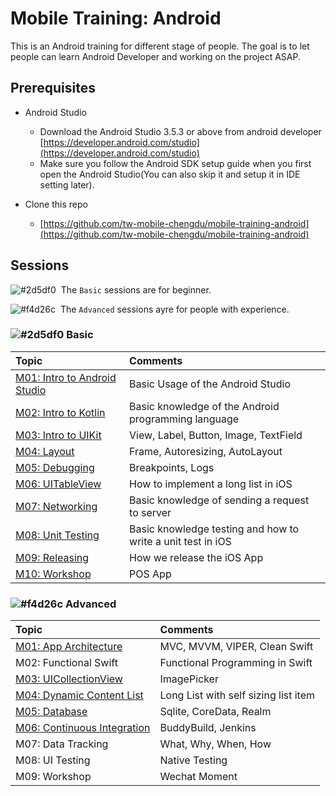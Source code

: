 # Mobile Training: Android

This is an Android training for different stage of people. The goal is to let people can learn Android Developer and working on the project ASAP.

## Prerequisites

- Android Studio
  - Download the Android Studio 3.5.3 or above from android developer [https://developer.android.com/studio](https://developer.android.com/studio)
  - Make sure you follow the Android SDK setup guide when you first open the Android Studio(You can also skip it and setup it in IDE setting later).

- Clone this repo 
  
  - [https://github.com/tw-mobile-chengdu/mobile-training-android](https://github.com/tw-mobile-chengdu/mobile-training-android)

## Sessions

![#2d5df0][#2d5df0]&nbsp;&nbsp;The `Basic` sessions are for beginner.

![#f4d26c][#f4d26c]&nbsp;&nbsp;The `Advanced` sessions ayre for people with experience.

### ![#2d5df0][#2d5df0] Basic

| Topic | Comments |
| :--- | :--- |
| [M01: Intro to Android Studio](./src/Basic/M01) | Basic Usage of the Android Studio |
| [M02: Intro to Kotlin](./src/Basic/M02) | Basic knowledge of the Android programming language |
| [M03: Intro to UIKit](./src/Basic/M03) | View, Label, Button, Image, TextField |
| [M04: Layout](./src/Basic/M04) | Frame, Autoresizing, AutoLayout |
| [M05: Debugging](./src/Basic/M05) | Breakpoints, Logs |
| [M06: UITableView](./src/Basic/M06) | How to implement a long list in iOS |
| [M07: Networking](./src/Basic/M07) | Basic knowledge of sending a request to server |
| [M08: Unit Testing](./src/Basic/M08) | Basic knowledge testing and how to write a unit test in iOS |
| [M09: Releasing](./src/Basic/M09) | How we release the iOS App |
| [M10: Workshop](./src/Basic/M10_FinalTest) | POS App |

### ![#f4d26c][#f4d26c] Advanced

| Topic | Comments |
| :--- | :--- |
| [M01: App Architecture](./src/Advanced/M01) | MVC, MVVM, VIPER, Clean Swift |
| M02: Functional Swift | Functional Programming in Swift |
| [M03: UICollectionView](./src/Advanced/M03) | ImagePicker |
| [M04: Dynamic Content List](./src/Advanced/M04) | Long List with self sizing list item |
| [M05: Database](./src/Advanced/M05) | Sqlite, CoreData, Realm |
| [M06: Continuous Integration](./src/Advanced/M06)| BuddyBuild, Jenkins |
| M07: Data Tracking | What, Why, When, How |
| M08: UI Testing | Native Testing |
| M09: Workshop | Wechat Moment |

<!--Parameters-->
<!--Blue-->
[#2d5df0]: https://placehold.it/15/2d5df0/000000?text=+
<!--Yellow-->

[#f4d26c]: https://placehold.it/15/f4d26c/000000?text=+
